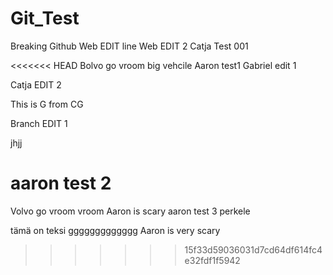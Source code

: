 # Git_Test
Breaking Github
Web EDIT
line
Web EDIT 2
Catja Test 001

<<<<<<< HEAD
Bolvo go  vroom big vehcile
Aaron test1
Gabriel edit 1

Catja EDIT 2

This is G from CG

Branch EDIT 1




jhjj






































aaron test 2
=======
Volvo go vroom vroom
Aaron is scary
aaron test 3 
perkele

tämä on teksi 
ggggggggggggg
Aaron is very scary
>>>>>>> 15f33d59036031d7cd64df614fc4e32fdf1f5942
